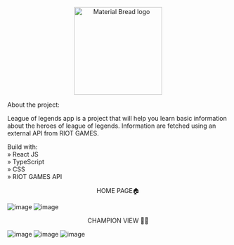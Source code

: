 <p align="center">
    <img width="200" src="https://i0.wp.com/www.dafontfree.io/wp-content/uploads/2021/11/League-of-Legends-logos-Font.jpg?fit=800%2C450&ssl=1" alt="Material Bread logo">
</p>


About the project:

League of legends app is a project that will help you learn basic information about the heroes of league of legends. Information are fetched using an external API from RIOT GAMES.

Build with:<br/>
» React JS<br/>
» TypeScript<br/>
» CSS<br/>
» RIOT GAMES API<br/>


<p align="center">
HOME PAGE🏠
</p>

![image](https://github.com/MateuszWesolowsky/LeagueOfLegendsCards-App/assets/103283398/a9ce6e4b-ae88-4bf1-82cb-8e3c42b278c8)
![image](https://github.com/MateuszWesolowsky/LeagueOfLegendsCards-App/assets/103283398/4f546484-5869-4b47-bc30-c31edb46a26b)



<p align="center">
CHAMPION VIEW 🐱‍🏍
</p>

![image](https://github.com/MateuszWesolowsky/LeagueOfLegendsCards-App/assets/103283398/7ea4aec3-2863-4a23-a855-af2ca3a4d556)
![image](https://github.com/MateuszWesolowsky/LeagueOfLegendsCards-App/assets/103283398/9da0af02-798b-449a-a755-ac47e481e87a)
![image](https://github.com/MateuszWesolowsky/LeagueOfLegendsCards-App/assets/103283398/037475ba-54f3-43de-a561-212644907960)






